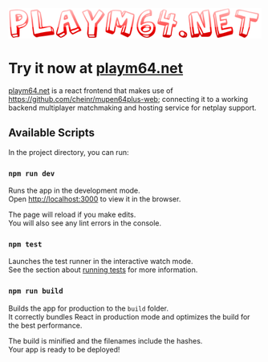 <p align="center">
  <img src="public/title.png">
</p>

# Try it now at [playm64.net](https://playm64.net)

[playm64.net](https://playm64.net) is a react frontend that makes use of https://github.com/cheinr/mupen64plus-web; connecting it to a working backend multiplayer matchmaking and hosting service for netplay support.

## Available Scripts

In the project directory, you can run:

### `npm run dev`

Runs the app in the development mode.\
Open [http://localhost:3000](http://localhost:3000) to view it in the browser.

The page will reload if you make edits.\
You will also see any lint errors in the console.

### `npm test`

Launches the test runner in the interactive watch mode.\
See the section about [running tests](https://facebook.github.io/create-react-app/docs/running-tests) for more information.

### `npm run build`

Builds the app for production to the `build` folder.\
It correctly bundles React in production mode and optimizes the build for the best performance.

The build is minified and the filenames include the hashes.\
Your app is ready to be deployed!
